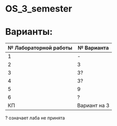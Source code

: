 # OS_3_semester    
# Варианты:   
| № Лабораторной работы | № Варианта    | 
|-----------------------|---------------|
| 1                     | -             |
| 2                     | 3             |
| 3                     | 3?            |
| 4                     | 3?            |
| 5                     | 9             |
| 6                     | ?             |
| КП                    | Вариант на 3  |    


? означает лаба не принята    
